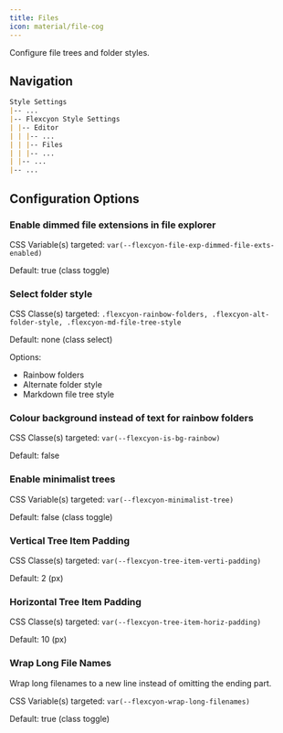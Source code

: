 ```yaml
---
title: Files
icon: material/file-cog
---
```


Configure file trees and folder styles.

## Navigation

```md
Style Settings
|-- ...
|-- Flexcyon Style Settings
| |-- Editor
| | |-- ...
| | |-- Files
| | |-- ...
| |-- ...
|-- ...
```

## Configuration Options

### Enable dimmed file extensions in file explorer

CSS Variable(s) targeted: `var(--flexcyon-file-exp-dimmed-file-exts-enabled)`

Default: true (class toggle)

### Select folder style

CSS Classe(s) targeted: `.flexcyon-rainbow-folders, .flexcyon-alt-folder-style, .flexcyon-md-file-tree-style`

Default: none (class select)

Options:

- Rainbow folders
- Alternate folder style
- Markdown file tree style

### Colour background instead of text for rainbow folders

CSS Classe(s) targeted: `var(--flexcyon-is-bg-rainbow)`

Default: false

### Enable minimalist trees

CSS Variable(s) targeted: `var(--flexcyon-minimalist-tree)`

Default: false (class toggle)

### Vertical Tree Item Padding

CSS Classe(s) targeted: `var(--flexcyon-tree-item-verti-padding)`

Default: 2 (px)

### Horizontal Tree Item Padding

CSS Classe(s) targeted: `var(--flexcyon-tree-item-horiz-padding)`

Default: 10 (px)

### Wrap Long File Names

Wrap long filenames to a new line instead of omitting the ending part.

CSS Variable(s) targeted: `var(--flexcyon-wrap-long-filenames)`

Default: true (class toggle)
